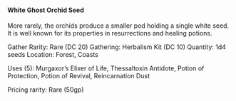 #### White Ghost Orchid Seed 
More rarely, the orchids produce a smaller pod holding a single white seed. It is well known for its properties in resurrections and healing potions. 

Gather Rarity: Rare (DC 20)
Gathering: Herbalism Kit (DC 10)
Quantity: 1d4 seeds
Location: Forest, Coasts

Uses (5): Murgaxor’s Elixer of Life, Thessaltoxin Antidote, Potion of Protection, Potion of Revival, Reincarnation Dust

Pricing rarity: Rare (50gp)